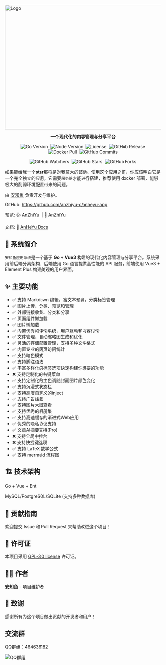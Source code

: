 <div style="display: flex; flex-wrap: wrap; justify-content: center; align-items: center;    flex-direction: column;">

<img src="https://upload-bbs.miyoushe.com/upload/2025/08/27/125766904/445bc304fe1a5edf8c0250beac0731b5_953439680145318785.png" height="400" width="600" alt="Logo" />


**一个现代化的内容管理与分享平台**

  <div style="display: flex; flex-wrap: wrap; justify-content: center; align-items: center; margin-bottom: 1em;">
    <img style="margin: 0 4px;" alt="Go Version" src="https://img.shields.io/badge/Go-%3E%3D%201.24.4-91DEFA?style=flat">
    <img style="margin: 0 4px;" alt="Node Version" src="https://img.shields.io/badge/Node-%3E%3D%2020.19.4-yellowgreen?style=flat">
    <img style="margin: 0 4px;" alt="License" src="https://img.shields.io/github/license/anzhiyu-c/anheyu-app.svg?style=flat">
    <img style="margin: 0 4px;" alt="GitHub Release" src="https://img.shields.io/github/v/release/anzhiyu-c/anheyu-app?style=flat">
    <img style="margin: 0 4px;" alt="Docker Pull" src="https://img.shields.io/docker/pulls/anheyu/anheyu-backend?color=red&label=Docker Pull">
    <img style="margin: 0 4px;" alt="GitHub Commits" src="https://img.shields.io/github/commit-activity/m/anzhiyu-c/anheyu-app.svg?style=flat&color=brightgreen&label=commits">
  </div>

  <div style="display: flex; justify-content: center; align-items: center;">
    <img style="margin: 0 4px; border-radius: 0;" alt="GitHub Watchers" src="https://img.shields.io/github/watchers/anzhiyu-c/anheyu-app.svg?label=Watchers&style=social">
    <img style="margin: 0 4px; border-radius: 0;" alt="GitHub Stars" src="https://img.shields.io/github/stars/anzhiyu-c/anheyu-app.svg?label=Stars&style=social">
    <img style="margin: 0 4px; border-radius: 0;" alt="GitHub Forks" src="https://img.shields.io/github/forks/anzhiyu-c/anheyu-app.svg?label=Forks&style=social">
  </div>


</div>


如果能给我一个**star**那将是对我莫大的鼓励。使用这个应用之前，你应该明白它是一个完全独立的应用，它需要`服务器`才能进行搭建，推荐使用 docker 部署，能够极大的削弱环境配置带来的问题。

由 [安知鱼](https://github.com/anzhiyu-c) 负责开发与维护。

GitHub: https://github.com/anzhiyu-c/anheyu-app

预览: 👍 [AnZhiYu](https://anheyu.com/) || 🤞 [AnZhiYu](https://index.anheyu.com/)

文档: 📖 [AnHeYu Docs](https://anheyu.com/posts/Z3MC)


## 🌟 系统简介

`安和鱼应用系统`是一个基于 **Go + Vue3** 构建的现代化内容管理与分享平台。系统采用前后端分离架构，后端使用 Go 语言提供高性能的 API 服务，前端使用 Vue3 + Element Plus 构建美观的用户界面。

## ✨ 主要功能

- ✅ 支持 Markdown 编辑，富文本预览，分类标签管理
- ✅ 图片上传、分类、预览和管理
- ✅ 外部链接收集、分类和分享
- ✅ 页面组件懒加载
- ✅ 图片懒加载
- ✅ 内置优秀的评论系统，用户互动和内容讨论
- ✅ 文件管理，自动缩略图生成和优化
- ✅ 灵活的存储配置管理，支持多种文件格式
- ✅ 内置专业的网页访问统计
- ✅ 支持暗色模式
- ✅ 支持脚注语法
- ✅ 丰富多样化的标签选项快速构建你想要的功能
- ❌ 支持定制化的右键菜单
- ✅ 支持定制化的主色调随封面图片颜色变化
- ✅ 支持沉浸式状态栏
- ✅ 支持高度自定义的inject
- ✅ 支持广告挂载
- ✅ 支持图片大图查看
- ✅ 支持优秀的相册集
- ✅ 支持高速缓存的渐进式Web应用
- ✅ 优秀的隐私协议支持
- ✅ 文章AI摘要支持(Pro)
- ❌ 支持全局中控台
- ❌ 支持快捷键选项
- ✅ 支持 LaTeX 数学公式
- ✅ 支持 mermaid 流程图

## 🏗️ 技术架构
Go + Vue + Ent

MySQL/PostgreSQL/SQLite (支持多种数据库)

## 🤝 贡献指南

欢迎提交 Issue 和 Pull Request 来帮助改进这个项目！

## 📄 许可证

本项目采用 [GPL-3.0 license](https://github.com/anzhiyu-c/anheyu-app?tab=GPL-3.0-1-ov-file#readme) 许可证。

## 👨‍💻 作者

**安知鱼** - 项目维护者

## 🙏 致谢

感谢所有为这个项目做出贡献的开发者和用户！

## 交流群

QQ群组：[464636182](https://jq.qq.com/?_wv=1027&k=v7NK7ELr)

![QQ群组](https://upload-bbs.miyoushe.com/upload/2025/07/09/125766904/1e8ea817c197fb98e4dbd9ed2500d923_6382092418395407285.webp)
